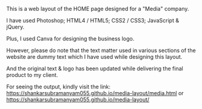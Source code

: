 This is a web layout of the HOME page designed for a "Media" company. 

I have used Photoshop; HTML4 / HTML5; CSS2 / CSS3; JavaScript & jQuery. 

Plus, I used Canva for designing the business logo. 

However, please do note that the text matter used in various sections of the website are dummy text which I have used while designing this layout. 

And the original text & logo has been updated while delivering the final product to my client. 

For seeing the output, kindly visit the link: https://shankarsubramanyam055.github.io/media-layout/media.html or https://shankarsubramanyam055.github.io/media-layout/
